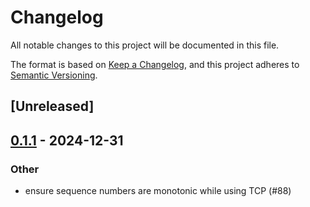 # Changelog

All notable changes to this project will be documented in this file.

The format is based on [Keep a Changelog](https://keepachangelog.com/en/1.0.0/),
and this project adheres to [Semantic Versioning](https://semver.org/spec/v2.0.0.html).

## [Unreleased]

## [0.1.1](https://git.spideroak-inc.com/spideroak-inc/aranya/compare/aranya-util-v0.1.0...aranya-util-v0.1.1) - 2024-12-31

### Other

- ensure sequence numbers are monotonic while using TCP (#88)
